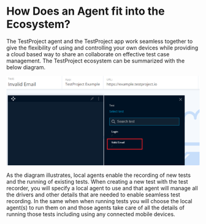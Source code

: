 # How Does an Agent fit into the Ecosystem?

The TestProject agent and the TestProject app work seamless together to give the flexibility of using and controlling your own devices while providing a cloud based way to share an collaborate on effective test case management. The TestProject ecosystem can be summarized with the below diagram.

![TestProject Ecosystem](../.gitbook/assets/image%20%28120%29.png)

As the diagram illustrates, local agents enable the recording of new tests and the running of existing tests. When creating a new test with the test recorder, you will specify a local agent to use and that agent will manage all the drivers and other details that are needed to enable seamless test recording. In the same when when running tests you will choose the local agent\(s\) to run them on and those agents take care of all the details of running those tests including using any connected mobile devices.

